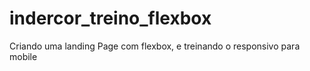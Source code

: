 # indercor_treino_flexbox
Criando uma landing Page com flexbox, e treinando o responsivo para mobile
